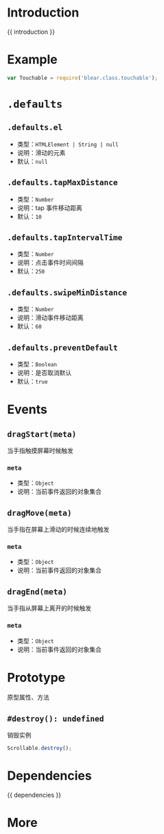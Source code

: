 # Introduction
{{ introduction }}


# Example
```js
var Touchable = require('blear.class.touchable');
```

# `.defaults`
## `.defaults.el`
- 类型：`HTMLElement | String | null`
- 说明：滑动的元素
- 默认：`null`

## `.defaults.tapMaxDistance`
- 类型：`Number`
- 说明：tap 事件移动距离
- 默认：`10`

## `.defaults.tapIntervalTime`
- 类型：`Number`
- 说明：点击事件时间间隔
- 默认：`250`

## `.defaults.swipeMinDistance`
- 类型：`Number`
- 说明：滑动事件移动距离
- 默认：`60`

## `.defaults.preventDefault`
- 类型：`Boolean`
- 说明：是否取消默认
- 默认：`true`

# Events

## `dragStart(meta)`
当手指触摸屏幕时候触发

### `meta`
- 类型：`Object`
- 说明：当前事件返回的对象集合

## `dragMove(meta)`
当手指在屏幕上滑动的时候连续地触发

### `meta`
- 类型：`Object`
- 说明：当前事件返回的对象集合

## `dragEnd(meta)`
当手指从屏幕上离开的时候触发

### `meta`
- 类型：`Object`
- 说明：当前事件返回的对象集合

# Prototype
原型属性、方法

## `#destroy(): undefined`
销毁实例

```js
Scrollable.destroy();
```






# Dependencies
{{ dependencies }}





# More


